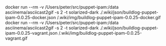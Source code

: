 docker run --rm -v /Users/peter/src/puppet-ipam:/data asciinema/asciicast2gif -s 2 -t solarized-dark ./.wiki/json/buildlog-puppet-ipam-0.0.25-docker.json /.wiki/img/buildlog-puppet-ipam-0.0.25-docker.gif
docker run --rm -v /Users/peter/src/puppet-ipam:/data asciinema/asciicast2gif -s 2 -t solarized-dark ./.wiki/json/buildlog-puppet-ipam-0.0.25-vagrant.json /.wiki/img/buildlog-puppet-ipam-0.0.25-vagrant.gif
